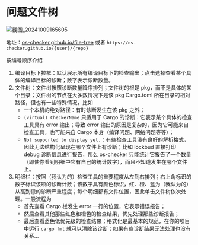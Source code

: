 # 问题文件树

![截图_20241009165605](https://github.com/user-attachments/assets/eaf51ee2-1428-44d5-becc-abd27aafdf60)

地址：[os-checker.github.io/file-tree](https://os-checker.github.io/file-tree) 或者 `https://os-checker.github.io/{user}/{repo}`

按编号顺序介绍
1. 编译目标下拉框：默认展示所有编译目标下的检查输出；点击选择查看某个具体的编译目标的诊断；数字表示诊断数量。
2. 文件树：文件树按照诊断数量降序排列；文件树的根是 pkg，而不是具体的某个目录；文件树的节点在大多数情况下是该 pkg Cargo.toml 所在目录的相对路径，但也有一些特殊情况，比如
    * 一个本机的绝对路径：有时诊断发生在该 pkg 之外；
    * `(virtual) CheckerName` 只适用于 Cargo 的诊断：它表示某个具体的检查工具具有 error 输出；导致 error 输出的原因是复杂的，因为它可能来自检查工具，也可能来自 Cargo 本身（编译问题、网络问题等等）；
    *  `Not supported to display yet.`：有些检查工具没有良好的解析格式，因此无法结构化呈现在哪个文件上有诊断；比如 lockbud 直接打印 debug 诊断信息进行报告，那么 os-checker 只能统计它报告了一个数量（即使你看到明细中它有自己的统计数字），而且不知道发生在哪个文件上。
3. 明细栏：按照（我认为的）检查工具的重要程度从左到右排列；右上角标识的数字标识该项的诊断计数；该数字具有颜色标识，红、橙、蓝为（我认为的）从高到低的诊断严重程度；每个明细都有文件位置，因此单击文件树依次处理。一般流程为
    * 首先查看 Cargo 栏发生 error 一行的位置，它表示错误报告；
    * 然后查看其他那些红色和橙色的检查结果，优先处理那些诊断报告；
    * 最后查看蓝色低优先级的检查结果；格式化是最基本的规范，在你的项目中运行 `cargo fmt` 就可以清除该诊断；如果有些诊断结果无法处理也没有关系...

